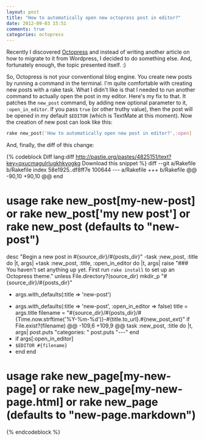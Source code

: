 ```yaml
---
layout: post
title: "How to automatically open new octopress post in editor?"
date: 2012-09-03 15:51
comments: true
categories: octopress
---
```


Recently I discovered [Octopress](http://octopress.org) and instead of writing another 
article on how to migrate to it from Wordpress, I decided to do something else. And, 
fortunately enough, the topic presented itself. :)

So, Octopress is not your conventional blog engine. You create new posts by running 
a command in the terminal. I'm quite comfortable with creating new posts with a rake task. 
What I didn't like is that I needed to run another command to actually open the post in my 
editor. Here's my fix to that. It patches the `new_post` command, by adding new optional 
parameter to it, `:open_in_editor`. If you pass `true` (or other truthy value), 
then the post will be opened in 
my default `$EDITOR` (which is TextMate at this moment). 
Now the creation of new post can look like this:

``` bash
rake new_post['How to automatically open new post in editor?',:open]
```
<!-- more -->

And, finally, the diff of this change:

{% codeblock Diff lang:diff http://pastie.org/pastes/4825151/text?key=qxucmagulrlugkhkyogkg Download this snippet %}
diff --git a/Rakefile b/Rakefile
index 58e1925..df8ff7e 100644
--- a/Rakefile
+++ b/Rakefile
@@ -90,10 +90,10 @@ end
 
 # usage rake new_post[my-new-post] or rake new_post['my new post'] or rake new_post (defaults to "new-post")
 desc "Begin a new post in #{source_dir}/#{posts_dir}"
-task :new_post, :title do |t, args|
+task :new_post, :title, :open_in_editor do |t, args|
   raise "### You haven't set anything up yet. First run `rake install` to set up an Octopress theme." unless File.directory?(source_dir)
   mkdir_p "#{source_dir}/#{posts_dir}"
-  args.with_defaults(:title => 'new-post')
+  args.with_defaults(:title => 'new-post', :open_in_editor => false)
   title = args.title
   filename = "#{source_dir}/#{posts_dir}/#{Time.now.strftime('%Y-%m-%d')}-#{title.to_url}.#{new_post_ext}"
   if File.exist?(filename)
@@ -109,6 +109,9 @@ task :new_post, :title do |t, args|
     post.puts "categories: "
     post.puts "---"
   end
+  if args[:open_in_editor]
+    `$EDITOR #{filename}`
+  end
 end
 
 # usage rake new_page[my-new-page] or rake new_page[my-new-page.html] or rake new_page (defaults to "new-page.markdown")
{% endcodeblock %}